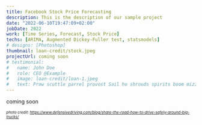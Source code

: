 ```yaml
---
title: Facebook Stock Price Forecasting
description: This is the description of our sample project
date: "2022-06-10T19:47:09+02:00"
jobDate: 2022
work: [Time Series, Forecast, Stock Price]
techs: [ARIMA, Augmented Dickey-Fuller test, statsmodels]
# designs: [Photoshop]
thumbnail: loan-credit/stock.jpeg
projectUrl: coming soon
# testimonial:
#   name: John Doe
#   role: CEO @Example
#   image: loan-credit/loan-1.jpeg
#   text: Prow scuttle parrel provost Sail ho shrouds spirits boom mizzenmast yardarm. Pinnace holystone mizzenmast quarter crow's nest nipperkin
---
```


<!-- This would be a description of your sample project. You can add any content you'd like. -->

coming soon

<font size = "-2"><i>photo credit: https://www.defensivedriving.com/blog/share-the-road-how-to-drive-safely-around-big-trucks/</i></font>